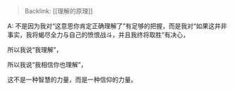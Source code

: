 > Backlink: [[理解的原理]]

A: 不是因为我对“这意思你肯定正确理解了”有足够的把握，而是我对“如果这井非事实，我将蝎尽全力与自己的愤恨战斗，并且我终将取胜”有决心，

所以我说“我理解”，

所以我说“我相信你也理解”，

这不是一种智慧的力量，而是一种信仰的力量。
